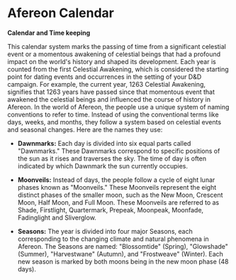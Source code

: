 # Afereon Calendar #

**Calendar and Time keeping**

This calendar system marks the passing of time from a significant celestial event or a momentous awakening of celestial beings that had a profound impact on the world's history and shaped its development. Each year is counted from the first Celestial Awakening, which is considered the starting point for dating events and occurrences in the setting of your D&D campaign. For example, the current year, 1263 Celestial Awakening, signifies that 1263 years have passed since that momentous event that awakened the celestial beings and influenced the course of history in Afereon.
In the world of Afereon, the people use a unique system of naming conventions to refer to time. Instead of using the conventional terms like days, weeks, and months, they follow a system based on celestial events and seasonal changes. Here are the names they use:

- **Dawnmarks:** Each day is divided into six equal parts called "Dawnmarks." These Dawnmarks correspond to specific positions of the sun as it rises and traverses the sky. The time of day is often indicated by which Dawnmark the sun currently occupies.

- **Moonveils:** Instead of days, the people follow a cycle of eight lunar phases known as "Moonveils." These Moonveils represent the eight distinct phases of the smaller moon, such as the New Moon, Crescent Moon, Half Moon, and Full Moon. These Moonveils are referred to as Shade, Firstlight, Quartermark, Prepeak, Moonpeak, Moonfade, Fadinglight and Sliverglow.
- **Seasons:** The year is divided into four major Seasons, each corresponding to the changing climate and natural phenomena in Afereon. The Seasons are named: "Blossomtide" (Spring), "Glowshade" (Summer), "Harvestwane" (Autumn), and "Frostweave" (Winter). Each new season is marked by both moons being in the new moon phase (48 days).